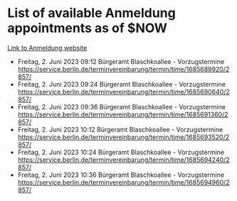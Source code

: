 # List of available Anmeldung appointments as of $NOW
[Link to Anmeldung website](https://service.berlin.de/terminvereinbarung/termin/tag.php?termin=1&anliegen[]=120686&dienstleisterlist=122210,122217,327316,122219,327312,122227,327314,122231,327346,122243,327348,122254,122252,329742,122260,329745,122262,329748,122271,327278,122273,327274,122277,327276,330436,122280,327294,122282,327290,122284,327292,122291,327270,122285,327266,122286,327264,122296,327268,150230,329760,122297,327286,122294,327284,122312,329763,122314,329775,122304,327330,122311,327334,122309,327332,317869,122281,327352,122279,329772,122283,122276,327324,122274,327326,122267,329766,122246,327318,122251,327320,122257,327322,122208,327298,122226,327300&herkunft=http%3A%2F%2Fservice.berlin.de%2Fdienstleistung%2F120686%2F)
- Freitag, 2. Juni 2023 09:12 Bürgeramt Blaschkoallee - Vorzugstermine https://service.berlin.de/terminvereinbarung/termin/time/1685689920/2857/
- Freitag, 2. Juni 2023 09:24 Bürgeramt Blaschkoallee - Vorzugstermine https://service.berlin.de/terminvereinbarung/termin/time/1685690640/2857/
- Freitag, 2. Juni 2023 09:36 Bürgeramt Blaschkoallee - Vorzugstermine https://service.berlin.de/terminvereinbarung/termin/time/1685691360/2857/
- Freitag, 2. Juni 2023 10:12 Bürgeramt Blaschkoallee - Vorzugstermine https://service.berlin.de/terminvereinbarung/termin/time/1685693520/2857/
- Freitag, 2. Juni 2023 10:24 Bürgeramt Blaschkoallee - Vorzugstermine https://service.berlin.de/terminvereinbarung/termin/time/1685694240/2857/
- Freitag, 2. Juni 2023 10:36 Bürgeramt Blaschkoallee - Vorzugstermine https://service.berlin.de/terminvereinbarung/termin/time/1685694960/2857/
